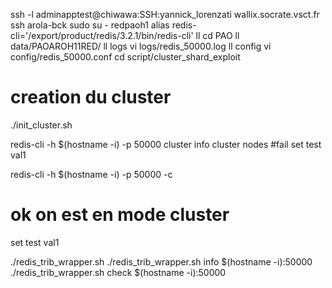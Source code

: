 ssh -l adminapptest@chiwawa:SSH:yannick_lorenzati wallix.socrate.vsct.fr
ssh arola-bck
sudo su  - redpaoh1
alias redis-cli='/export/product/redis/3.2.1/bin/redis-cli'
ll
cd PAO
ll data/PAOAROH11RED/
ll logs
vi logs/redis_50000.log
ll config
vi config/redis_50000.conf
cd script/cluster_shard_exploit

# creation du cluster
./init_cluster.sh

redis-cli -h $(hostname -i) -p 50000
cluster info
cluster nodes
#fail
set test val1

redis-cli -h $(hostname -i) -p 50000 -c
# ok on est en mode cluster
set test val1

./redis_trib_wrapper.sh
./redis_trib_wrapper.sh info $(hostname -i):50000
./redis_trib_wrapper.sh check $(hostname -i):50000